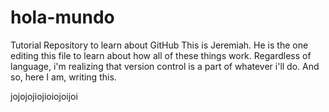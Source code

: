 # hola-mundo
Tutorial Repository to learn about GitHub
This is Jeremiah. He is the one editing this file to learn about how all of these things work. Regardless of language, i'm realizing that version control is a part of whatever i'll do. And so, here I am, writing this.



jojojojiojioiojoijoi
